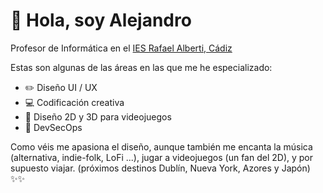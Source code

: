 # 👋 Hola, soy Alejandro
Profesor de Informática en el [IES Rafael Alberti, Cádiz](https://iesrafaelalberti.es)

Estas son algunas de las áreas en las que me he especializado:
  - ✏️ Diseño UI / UX
  - 💻 Codificación creativa
  - 👾 Diseño 2D y 3D para videojuegos
  - 🔐 DevSecOps

Como véis me apasiona el diseño, aunque también me encanta la música (alternativa, indie-folk, LoFi ...), jugar a videojuegos (un fan del 2D), y por supuesto viajar. (próximos destinos Dublín, Nueva York, Azores y Japón) ✨✨

<!---
envasadoralvacio/envasadoralvacio is a ✨ special ✨ repository because its `README.md` (this file) appears on your GitHub profile.
You can click the Preview link to take a look at your changes.
--->
